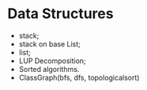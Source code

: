 # Data Structures
- stack;
- stack on base List;
- list;
- LUP Decomposition;
- Sorted algorithms.
- ClassGraph(bfs, dfs, topologicalsort)
